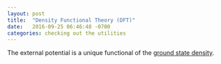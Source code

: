 ```yaml
---
layout: post
title:  "Density Functional Theory (DFT)"
date:   2016-09-25 06:46:48 -0700
categories: checking out the utilities
---
```


The external potential is a unique functional of the [ground state density](http://dft.uci.edu/pubs/B12.pdf).
